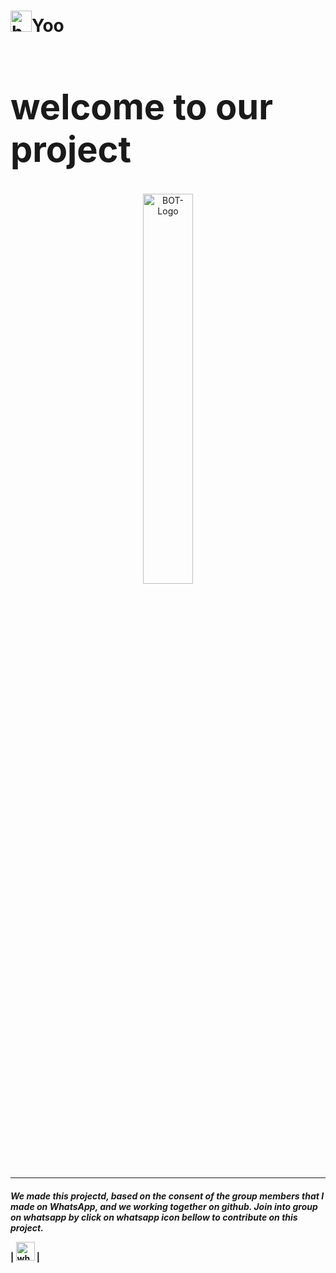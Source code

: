 # <img src="https://github.com/TheDudeThatCode/TheDudeThatCode/blob/master/Assets/Hi.gif" alt="handshake" width="34">Yoo

<p align="center">
<h1 style="font-size:400%;">welcome to our project</h1>
</p>

<P align="center">

<img src="https://user-images.githubusercontent.com/81200420/112278200-2a34ba80-8cb5-11eb-9cc7-c2a8fa1359be.jpeg" alt="BOT-Logo" width="40%">

</p>
<hr>
 
<p>
  <em>
<h4 style="font-size:100%;">We made this projectd, based on the consent of the group members that I made on WhatsApp, and we working together on github. Join into group on whatsapp by click on whatsapp icon bellow to contribute on this project.
  </em>
    </p>
  
  <a align="center">
  
| [<img src="https://user-images.githubusercontent.com/77515527/111604893-60cb8a80-8808-11eb-8402-4318318c5aa2.jpg" alt="whatsapp logo" width="30">](https://chat.whatsapp.com/G7uBW4cGxnVFVUUN6Cz8P3) |
  </a>
